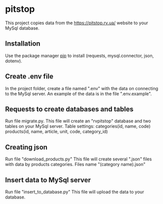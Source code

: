 # pitstop
This project copies data from the https://pitstop.rv.ua/ website to your MySql database.

## Installation
Use the package manager [pip](https://pip.pypa.io/en/stable/) to install (requests, mysql.connector, json, dotenv).

## Сreate .env file
In the project folder, create a file named ".env" with the data on connecting to the MySql server.
An example of the data is in the file ".env.example".

## Requests to create databases and tables
Run file migrate.py.
This file will create an "rvpitstop" database and two tables on your MySql server.
Table settings:
    categories(id, name, code)
    products(id, name, article,	unit, code, category_id)

## Creating json
Run file "download_products.py"
This file will create several ".json" files with data by products categories.
Files name "(category name).json"

## Insert data to MySql server
Run file "insert_to_database.py"
This file will upload the data to your database.
